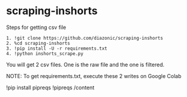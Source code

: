 # scraping-inshorts

Steps for getting csv file

```
1. !git clone https://github.com/diazonic/scraping-inshorts
2. %cd scraping-inshorts
3. !pip install -U -r requirements.txt
4. !python inshorts_scrape.py
```

You will get 2 csv files. One is the raw file and the one is filtered.



NOTE: To get requirements.txt, execute these 2 writes on Google Colab

!pip install pipreqs
!pipreqs /content
